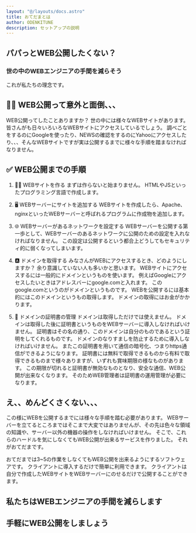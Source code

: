 ```yaml
---
layout: "@/layouts/docs.astro"
title: おてだまとは
author: ODENKITUNE
description: セットアップの説明
---
```


## パパっとWEB公開したくない？

### 世の中のWEBエンジニアの手間を減らそう

これが私たちの理念です。

## 😵‍💫 WEB公開って意外と面倒、、、

WEB公開ってしたことありますか？
世の中には様々なWEBサイトがあります。
皆さんがも日々いろいろなWEBサイトにアクセスしているでしょう。
調べごとをするのにGoogleを使ったり、NEWSの確認をするのにYahooにアクセスしたり、、、そんなWEBサイトですが実は公開するまでに様々な手順を踏まなければなりません。

## ✅ WEB公開までの手順

1. 👩‍💻 WEBサイトを作る
    まずは作らないと始まりません。
    HTMLやJSといったプログラミング言語で作成します。

2. 🖥️ WEBサーバーにサイトを追加する
    WEBサイトを作成したら、Apache、nginxといったWEBサーバーと呼ばれるプログラムに作成物を追加します。

3. 🌐 WEBサーバーがあるネットワークを設定する
    WEBサーバーを公開する第一歩として、WEBサーバーのあるネットワークに公開のための設定を入れなければなりません。
    この設定は公開するという都合上どうしてもセキュリティ的に弱くなってしまいます。

4. 🅰️ ドメインを取得する
    みなさんがWEBにアクセスするとき、どのようにしますか？
    余り意識していない人も多いかと思います。
    WEBサイトにアクセスするには一般的にドメインというものを使います。
    例えばGoogleにアクセスしたいときはアドレスバーにgoogle.comと入れます。
    このgoogle.comというのがドメインというものです。
    WEBを公開するには基本的にはこのドメインというもの取得します。
    ドメインの取得にはお金がかかります。

5. 🔑 ドメインの証明書の管理
    ドメインは取得しただけでは使えません。
    ドメインは取得した後に証明書というものをWEBサーバーに導入しなければいけません。
    証明書はその名の通り、このドメインは自分のものであるという証明をしてくれるものです。
    ドメインのなりすましを防止するために導入しなければいけません。
    またこの証明書を用いて通信の暗号化、つまりhttps通信ができるようになります。
    証明書には無料で取得できるものから有料で取得できるものまで様々ありますが、いずれも賞味期限の様なものがあります。
    この期限が切れると証明書が無効なものとなり、安全な通信、WEB公開が出来なくなります。
    そのためWEB管理者は証明書の運用管理が必要になります。

## え、、めんどくさくない、、、

この様にWEBを公開するまでには様々な手順を踏む必要があります。
WEBサーバーを立てるところまではそこまで大変ではありませんが、その先は色々な領域の知識や、サーバー以外の機器の操作をしなければいけません。
そこで、これらのハードルを気にしなくてもWEB公開が出来るサービスを作りました。
それがおてだまです。

おてだまでは3~5の作業をしなくてもWEB公開を出来るようにするソフトウェアです。
クライアントに導入するだけで簡単に利用できます。
クライアントは自分で作成したWEBサイトをWEBサーバーにのせるだけで公開することができます。

## 私たちはWEBエンジニアの手間を減らします

## 手軽にWEB公開をしましょう

